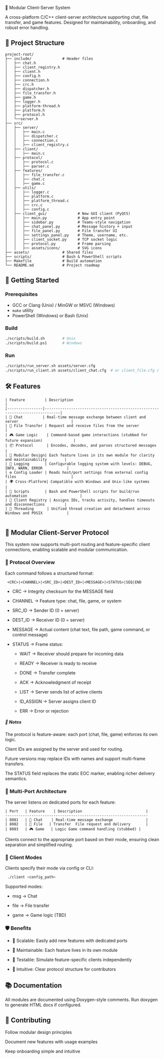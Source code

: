  🧠 Modular Client-Server System

A cross-platform C/C++ client-server architecture supporting chat, file transfer, and game features. Designed for maintainability, onboarding, and robust error handling.

## 📁 Project Structure

```plaintext
project-root/
├── include/              # Header files
│   ├── chat.h
│   ├── client_registry.h
│   ├── client.h
│   ├── config.h
│   ├── connection.h
│   ├── crc.h
│   ├── dispatcher.h
│   ├── file_transfer.h
│   ├── game.h
│   ├── logger.h
│   ├── platform-thread.h
│   ├── platform.h
│   ├── protocol.h
│   └──server.h 
├── src/
│   ├── server/
│   │   ├── main.c
│   │   ├── dispatcher.c
│   │   ├── connection.c
│   │   ├── client_registry.c
│   ├── client/
│   │   ├── main.c
│   ├── protocol/
│   │   ├── protocol.c
│   │   ├── parser.c
│   ├── features/
│   │   ├── file_transfer.c
│   │   ├── chat.c
│   │   ├── game.c
│   ├── utils/
│   │   ├── logger.c
│   │   ├── platform.c
│   │   ├── platform_thread.c
│   │   ├── crc.c
│   │   ├── config.c
│   ├── client_gui/              # New GUI client (PyQt5)
│   │   ├── main.py              # App entry point
│   │   ├── sidebar.py           # Teams-style navigation
│   │   ├── chat_panel.py        # Message history + input
│   │   ├── file_panel.py        # File transfer UI
│   │   ├── settings_panel.py    # Theme, username, etc.
│   │   ├── client_socket.py     # TCP socket logic
│   │   ├── protocol.py          # Frame parsing
│   │   ├── assets/icons/        # SVG icons
├── assets/               # Shared files
├── scripts/              # Bash & PowerShell scripts
├── Makefile              # Build automation
└── README.md             # Project roadmap

```

## 🚀 Getting Started

### Prerequisites

- GCC or Clang (Unix) / MinGW or MSVC (Windows)
- `make` utility
- PowerShell (Windows) or Bash (Unix)

### Build

```bash
./scripts/build.sh        # Unix
./scripts/build.ps1       # Windows
```

### Run

```bash
./scripts/run_server.sh assets/server.cfg
./scripts/run_client.sh assets/client_chat.cfg  # or client_file.cfg / client_game.cfg

```

## 🛠 Features
```Text
| Feature         | Description                                                                 |
|----------------|-----------------------------------------------------------------------------|
| 💬 Chat         | Real-time message exchange between client and server                        |
| 📁 File Transfer | Request and receive files from the server                                   |
| 🎮 Game Logic    | Command-based game interactions (stubbed for future expansion)              |
| 📦 Protocol      | Encodes, decodes, and parses structured messages                            |
| 🧩 Modular Design| Each feature lives in its own module for clarity and maintainability        |
| 📝 Logging       | Configurable logging system with levels: DEBUG, INFO, WARN, ERROR           |
| ⚙️ Config Loader | Reads host/port settings from external config files                         |
| 🌍 Cross-Platform| Compatible with Windows and Unix-like systems                               |
| 🚀 Scripts       | Bash and PowerShell scripts for build/run automation                        |
| 🧾 Client Registry | Assigns IDs, tracks activity, handles timeouts and disconnections         |
| 🧵 Threading      | Unified thread creation and detachment across Windows and POSIX           |


```

## 🧠 Modular Client-Server Protocol

This system now supports multi-port routing and feature-specific client connections, enabling scalable and modular communication.

### 🔀 Protocol Overview
Each command follows a structured format:

```Code
 <CRC>|<CHANNEL>|<SRC_ID>|<DEST_ID>|<MESSAGE>|<STATUS>|SEQ|END

```

- CRC → Integrity checksum for the MESSAGE field

- CHANNEL → Feature type: chat, file, game, or system

- SRC_ID → Sender ID (0 = server)

- DEST_ID → Receiver ID (0 = server)

- MESSAGE → Actual content (chat text, file path, game command, or control message)

- STATUS → Frame status:

    - WAIT → Receiver should prepare for incoming data

    - READY → Receiver is ready to receive

    - DONE → Transfer complete

    - ACK → Acknowledgment of receipt

    - LIST → Server sends list of active clients

    - ID_ASSIGN → Server assigns client ID

    - ERR → Error or rejection

##### 🧠 Notes
The protocol is feature-aware: each port (chat, file, game) enforces its own logic.

Client IDs are assigned by the server and used for routing.

Future versions may replace IDs with names and support multi-frame transfers.

The STATUS field replaces the static EOC marker, enabling richer delivery semantics.

### 🧩 Multi-Port Architecture
The server listens on dedicated ports for each feature:

```Text
| Port	 | Feature	  | Description                             | 
-----------------------------------------------------------------
| 8081	 | 💬 Chat	 | Real-time message exchange               | 
| 8082	 | 📁 File   | Transfer	File request and delivery       | 
| 8083	 | 🎮 Game   | Logic	Game command handling (stubbed) | 

```
Clients connect to the appropriate port based on their mode, ensuring clean separation and simplified routing.

### 🧠 Client Modes
Clients specify their mode via config or CLI:

```bash
 ./client <config_path>

```
Supported modes:

- msg → Chat

- file → File transfer

- game → Game logic (TBD)

###  🛡️ Benefits

- 🔄 Scalable: Easily add new features with dedicated ports

- 🧼 Maintainable: Each feature lives in its own module

- 🧪 Testable: Simulate feature-specific clients independently

- 🧠 Intuitive: Clear protocol structure for contributors
## 📚 Documentation

All modules are documented using Doxygen-style comments. Run doxygen to generate HTML docs if configured.

## 🤝 Contributing
Follow modular design principles

Document new features with usage examples

Keep onboarding simple and intuitive